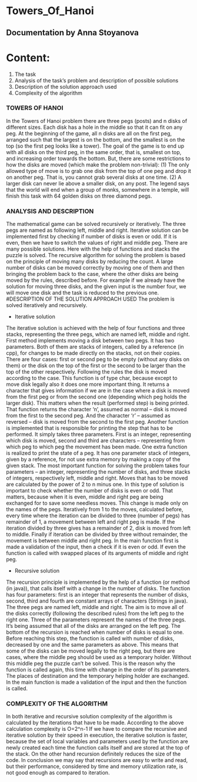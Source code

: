 # Towers_Of_Hanoi

## Documentation by Anna Stoyanova

# Content:
1. The task
2. Analysis of the task’s problem and description of possible solutions
3. Description of the solution approach used
4. Complexity of the algorithm

### TOWERS OF HANOI
In the Towers of Hanoi problem there are three pegs (posts) and n disks of different sizes. Each disk has a hole in the middle so that it can fit on any peg. At the beginning of the game, all n disks are all on the first peg, arranged such that the largest is on the bottom, and the smallest is on the top (so the first peg looks like a tower). The goal of the game is to end up with all disks on the third peg, in the same order, that is, smallest on top, and increasing order towards the bottom. But, there are some restrictions to how the disks are moved (which make the problem non-trivial): (1) The only allowed type of move is to grab one disk from the top of one peg and drop it on another peg. That is, you cannot grab several disks at one time. (2) A larger disk can never lie above a smaller disk, on any post. The legend says that the world will end when a group of monks, somewhere in a temple, will finish this task with 64 golden disks on three diamond pegs.

### ANALYSIS AND DESCRIPTION

The mathematical game can be solved recursively or iteratively. 
The three pegs are named as following left, middle and right.
Iterative solution can be implemented first by checking if number of disks is even or odd. If it is even, then we have to switch the values of right and middle peg. There are many possible solutions. Here with the help of functions and stacks the puzzle is solved. 
The recursive algorithm for solving the problem is based on the principle of moving many disks by reducing the count. A large number of disks can be moved correctly by moving one of them and then bringing the problem back to the case, where the other disks are being moved by the rules, described before. For example if we already have the solution for moving three disks, and the given input is the number four, we will move one disk and the task is reduced to the previous one. 
#DESCRIPTION OF THE SOLUTION APPROACH USED
The problem is solved iteratively and recursively.

* Iterative solution

The iterative solution is achieved with the help of four functions and three stacks, representing the three pegs, which are named left, middle and right. First method implements moving a disk between two pegs. It has two parameters. Both of them are stacks of integers, called by a reference (in cpp), for changes to be made directly on the stacks, not on their copies. There are four cases: first or second peg to be empty (without any disks on them) or the disk on the top of the first or the second to be larger than the top of the other respectively. Following the rules the disk is moved according to the case. This function is of type char, because except to move disk legally also it does one more important thing. It returns a character that gives information if we are in the case where a disk is moved from the first peg or from the second one (depending which peg holds the larger disk). This matters when the result (performed step) is being printed. That function returns the character ‘n’, assumed as normal – disk is moved from the first to the second peg. And the character ‘r’  –  assumed as reversed – disk is moved from the second to the first peg. 
Another function is implemented that is responsible for printing the step that has to be performed. It simply takes three parameters. First is an integer, representing which disk is moved, second and third are characters – representing from which peg to which peg the movement has been made. 
One extra function is realized to print the state of a peg. It has one parameter stack of integers, given by a reference, for not use extra memory by making a copy of the given stack. 
The most important function for solving the problem takes four parameters – an integer, representing the number of disks, and three stacks of integers, respectively left, middle and right. Moves that has to be moved are calculated by the power of 2 to n minus one. In this type of solution is important to check whether the number of disks is even or odd. That matters, because when it is even, middle and right peg are being exchanged for to save some needless moves. This change is made only on the names of the pegs. Iteratively from 1 to the moves, calculated before, every time where the iteration can be divided to three (number of pegs) has remainder of 1, a movement between left and right peg is made. If the iteration divided by three gives has a remainder of 2, disk is moved from left to middle. Finally if iteration can be divided by three without remainder, the movement is between middle and right peg. 
In the main function first is made a validation of the input, then a check if it is even or odd. If even the function is called with swapped places of its arguments of middle and right peg.

* Recursive solution 

The recursion principle is implemented by the help of a function (or method (in java)), that calls itself with a change in the number of disks. The function has four parameters: first is an integer that represents the number of disks, second, third and fourth are constant arrays of characters (Strings in java). The three pegs are named left, middle and right. The aim is to move all of the disks correctly (following the described rules) from the left peg to the right one. Three of the parameters represent the names of the three pegs. It’s being assumed that all of the disks are arranged on the left peg. 
The bottom of the recursion is reached when number of disks is equal to one. Before reaching this step, the function is called with number of disks, decreased by one and the same parameters as above. This means that some of the disks can be moved legally to the right peg, but there are cases, where the middle peg should be used as a temporary holder. Without this middle peg the puzzle can’t be solved. This is the reason why the function is called again, this time with change in the order of its parameters. The places of destination and the temporary helping holder are exchanged. In the main function is made a validation of the input and then the function is called.

###	COMPLEXITY OF THE ALGORITHM

In both iterative and recursive solution complexity of the algorithm is calculated by the iterations that have to be made. According to the above calculation complexity is
 O=2^n-1
If we have to compare the recursive and iterative solution by their speed in execution, the iterative solution is faster, because the set of local variables and parameters used by the function are newly created each time the function calls itself and are stored at the top of the stack. On the other hand recursion definitely reduces the size of the code. 
In conclusion we may say that recursions are easy to write and read, but their performance, considered by time and memory utilization rate, is not good enough as compared to iteration.

